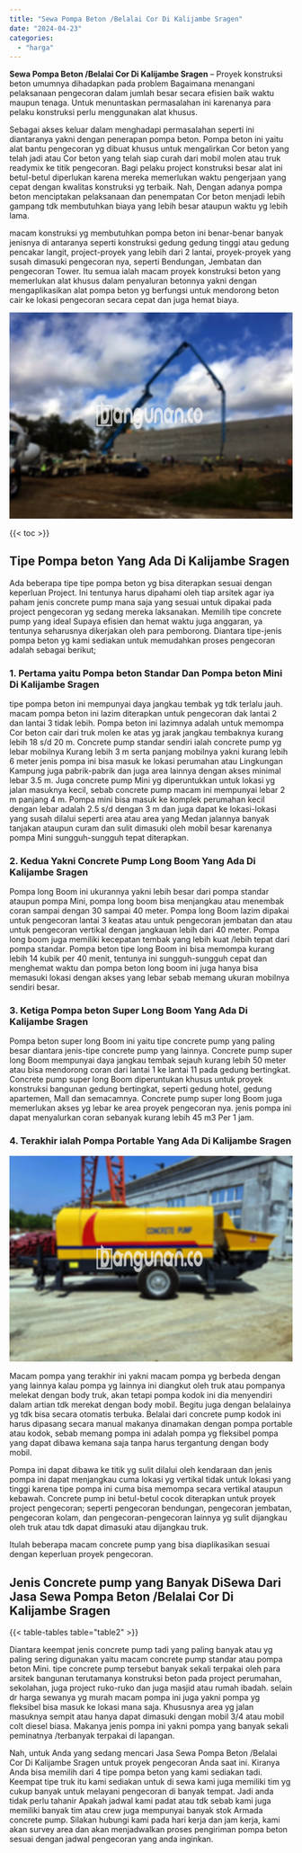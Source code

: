 ```yaml
---
title: "Sewa Pompa Beton /Belalai Cor Di Kalijambe Sragen"
date: "2024-04-23"
categories: 
  - "harga"
---
```


**Sewa Pompa Beton /Belalai Cor Di Kalijambe Sragen** – Proyek konstruksi beton umumnya dihadapkan pada problem Bagaimana menangani pelaksanaan pengecoran dalam jumlah besar secara efisien baik waktu maupun tenaga. Untuk menuntaskan permasalahan ini karenanya para pelaku konstruksi perlu menggunakan alat khusus.

Sebagai akses keluar dalam menghadapi permasalahan seperti ini diantaranya yakni dengan penerapan pompa beton. Pompa beton ini yaitu alat bantu pengecoran yg dibuat khusus untuk mengalirkan Cor beton yang telah jadi atau Cor beton yang telah siap curah dari mobil molen atau truk readymix ke titik pengecoran. Bagi pelaku project konstruksi besar alat ini betul-betul diperlukan karena mereka memerlukan waktu pengerjaan yang cepat dengan kwalitas konstruksi yg terbaik. Nah, Dengan adanya pompa beton menciptakan pelaksanaan dan penempatan Cor beton menjadi lebih gampang tdk membutuhkan biaya yang lebih besar ataupun waktu yg lebih lama.

macam konstruksi yg membutuhkan pompa beton ini benar-benar banyak jenisnya di antaranya seperti konstruksi gedung gedung tinggi atau gedung pencakar langit, project-proyek yang lebih dari 2 lantai, proyek-proyek yang susah dimasuki pengecoran nya, seperti Bendungan, Jembatan dan pengecoran Tower. Itu semua ialah macam proyek konstruksi beton yang memerlukan alat khusus dalam penyaluran betonnya yakni dengan mengaplikasikan alat pompa beton yg berfungsi untuk mendorong beton cair ke lokasi pengecoran secara cepat dan juga hemat biaya.

![Sewa Pompa Beton /Belalai Cor Di Kalijambe Sragen](/images/sewa-concrete-pump-10.png)

{{< toc >}}

## Tipe Pompa beton Yang Ada Di Kalijambe Sragen

Ada beberapa tipe tipe pompa beton yg bisa diterapkan sesuai dengan keperluan Project. Ini tentunya harus dipahami oleh tiap arsitek agar iya paham jenis concrete pump mana saja yang sesuai untuk dipakai pada project pengecoran yg sedang mereka laksanakan. Memilih tipe concrete pump yang ideal Supaya efisien dan hemat waktu juga anggaran, ya tentunya seharusnya dikerjakan oleh para pemborong. Diantara tipe-jenis pompa beton yg kami sediakan untuk memudahkan proses pengecoran adalah sebagai berikut;

### 1\. Pertama yaitu Pompa beton Standar Dan Pompa beton Mini Di Kalijambe Sragen

tipe pompa beton ini mempunyai daya jangkau tembak yg tdk terlalu jauh. macam pompa beton ini lazim diterapkan untuk pengecoran dak lantai 2 dan lantai 3 tidak lebih. Pompa beton ini lazimnya adalah untuk memompa Cor beton cair dari truk molen ke atas yg jarak jangkau tembaknya kurang lebih 18 s/d 20 m. Concrete pump standar sendiri ialah concrete pump yg lebar mobilnya Kurang lebih 3 m serta panjang mobilnya yakni kurang lebih 6 meter jenis pompa ini bisa masuk ke lokasi perumahan atau Lingkungan Kampung juga pabrik-pabrik dan juga area lainnya dengan akses minimal lebar 3.5 m. Juga concrete pump Mini yg diperuntukkan untuk lokasi yg jalan masuknya kecil, sebab concrete pump macam ini mempunyai lebar 2 m panjang 4 m. Pompa mini bisa masuk ke komplek perumahan kecil dengan lebar adalah 2.5 s/d dengan 3 m dan juga dapat ke lokasi-lokasi yang susah dilalui seperti area atau area yang Medan jalannya banyak tanjakan ataupun curam dan sulit dimasuki oleh mobil besar karenanya pompa Mini sungguh-sungguh tepat diterapkan.

### 2\. Kedua Yakni Concrete Pump Long Boom Yang Ada Di Kalijambe Sragen

Pompa long Boom ini ukurannya yakni lebih besar dari pompa standar ataupun pompa Mini, pompa long boom bisa menjangkau atau menembak coran sampai dengan 30 sampai 40 meter. Pompa long Boom lazim dipakai untuk pengecoran lantai 3 keatas atau untuk pengecoran jembatan dan atau untuk pengecoran vertikal dengan jangkauan lebih dari 40 meter. Pompa long boom juga memiliki kecepatan tembak yang lebih kuat /lebih tepat dari pompa standar. Pompa beton tipe long Boom ini bisa memompa kurang lebih 14 kubik per 40 menit, tentunya ini sungguh-sungguh cepat dan menghemat waktu dan pompa beton long boom ini juga hanya bisa memasuki lokasi dengan akses yang lebar sebab memang ukuran mobilnya sendiri besar.

### 3\. Ketiga Pompa beton Super Long Boom Yang Ada Di Kalijambe Sragen

Pompa beton super long Boom ini yaitu tipe concrete pump yang paling besar diantara jenis-tipe concrete pump yang lainnya. Concrete pump super long Boom mempunyai daya jangkau tembak sejauh kurang lebih 50 meter atau bisa mendorong coran dari lantai 1 ke lantai 11 pada gedung bertingkat. Concrete pump super long Boom diperuntukan khusus untuk proyek konstruksi bangunan gedung bertingkat, seperti gedung hotel, gedung apartemen, Mall dan semacamnya. Concrete pump super long Boom juga memerlukan akses yg lebar ke area proyek pengecoran nya. jenis pompa ini dapat menyalurkan coran sebanyak kurang lebih 45 m3 Per 1 jam.

### 4\. Terakhir ialah Pompa Portable Yang Ada Di Kalijambe Sragen

![Sewa Pompa Beton /Belalai Cor Di Kalijambe Sragen](/images/sewa-concrete-pump-09.png)

Macam pompa yang terakhir ini yakni macam pompa yg berbeda dengan yang lainnya kalau pompa yg lainnya ini diangkut oleh truk atau pompanya melekat dengan body truk, akan tetapi pompa kodok ini dia menyendiri dalam artian tdk merekat dengan body mobil. Begitu juga dengan belalainya yg tdk bisa secara otomatis terbuka. Belalai dari concrete pump kodok ini harus dipasang secara manual makanya dinamakan dengan pompa portable atau kodok, sebab memang pompa ini adalah pompa yg fleksibel pompa yang dapat dibawa kemana saja tanpa harus tergantung dengan body mobil.

Pompa ini dapat dibawa ke titik yg sulit dilalui oleh kendaraan dan jenis pompa ini dapat menjangkau cuma lokasi yg vertikal tidak untuk lokasi yang tinggi karena tipe pompa ini cuma bisa memompa secara vertikal ataupun kebawah. Concrete pump ini betul-betul cocok diterapkan untuk proyek project pengecoran; seperti pengecoran bendungan, pengecoran jembatan, pengecoran kolam, dan pengecoran-pengecoran lainnya yg sulit dijangkau oleh truk atau tdk dapat dimasuki atau dijangkau truk.

Itulah beberapa macam concrete pump yang bisa diaplikasikan sesuai dengan keperluan proyek pengecoran.

## Jenis Concrete pump yang Banyak DiSewa Dari Jasa Sewa Pompa Beton /Belalai Cor Di Kalijambe Sragen

{{< table-tables table="table2" >}}

Diantara keempat jenis concrete pump tadi yang paling banyak atau yg paling sering digunakan yaitu macam concrete pump standar atau pompa beton Mini. tipe concrete pump tersebut banyak sekali terpakai oleh para arsitek bangunan terutamanya konstruksi beton pada project perumahan, sekolahan, juga project ruko-ruko dan juga masjid atau rumah ibadah. selain dr harga sewanya yg murah macam pompa ini juga yakni pompa yg fleksibel bisa masuk ke lokasi mana saja. Khususnya area yg jalan masuknya sempit atau hanya dapat dimasuki dengan mobil 3/4 atau mobil colt diesel biasa. Makanya jenis pompa ini yakni pompa yang banyak sekali peminatnya /terbanyak terpakai di lapangan.

Nah, untuk Anda yang sedang mencari Jasa Sewa Pompa Beton /Belalai Cor Di Kalijambe Sragen untuk proyek pengecoran Anda saat ini. Kiranya Anda bisa memilih dari 4 tipe pompa beton yang kami sediakan tadi. Keempat tipe truk itu kami sediakan untuk di sewa kami juga memiliki tim yg cukup banyak untuk melayani pengecoran di banyak tempat. Jadi anda tidak perlu tahanir Apakah jadwal kami padat atau tdk sebab kami juga memiliki banyak tim atau crew juga mempunyai banyak stok Armada concrete pump. Silakan hubungi kami pada hari kerja dan jam kerja, kami akan survey area dan akan menjadwalkan proses pengiriman pompa beton sesuai dengan jadwal pengecoran yang anda inginkan.
